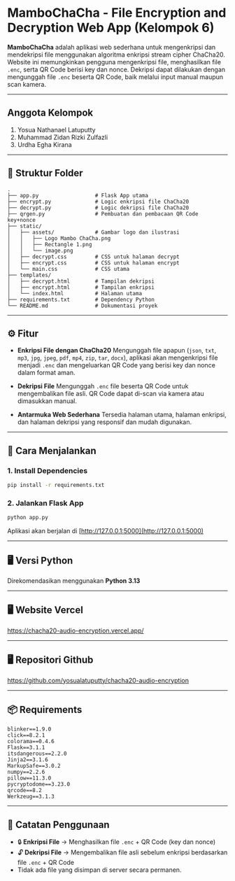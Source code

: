 # MamboChaCha - File Encryption and Decryption Web App (Kelompok 6)

**MamboChaCha** adalah aplikasi web sederhana untuk mengenkripsi dan mendekripsi file menggunakan algoritma enkripsi stream cipher ChaCha20. Website ini memungkinkan pengguna mengenkripsi file, menghasilkan file `.enc`, serta QR Code berisi key dan nonce. Dekripsi dapat dilakukan dengan mengunggah file `.enc` beserta QR Code, baik melalui input manual maupun scan kamera.

---

## Anggota Kelompok
1. Yosua Nathanael Latuputty
2. Muhammad Zidan Rizki Zulfazli
3. Urdha Egha Kirana
---

## 📂 Struktur Folder

```
.
├── app.py                  # Flask App utama
├── encrypt.py              # Logic enkripsi file ChaCha20
├── decrypt.py              # Logic dekripsi file ChaCha20
├── qrgen.py                # Pembuatan dan pembacaan QR Code key+nonce
├── static/
│   ├── assets/             # Gambar logo dan ilustrasi
│   │   ├── Logo Mambo ChaCha.png
│   │   ├── Rectangle 1.png
│   │   └── image.png
│   ├── decrypt.css         # CSS untuk halaman decrypt
│   ├── encrypt.css         # CSS untuk halaman encrypt
│   └── main.css            # CSS utama
├── templates/
│   ├── decrypt.html        # Tampilan dekripsi
│   ├── encrypt.html        # Tampilan enkripsi
│   └── index.html          # Halaman utama
├── requirements.txt        # Dependency Python
└── README.md               # Dokumentasi proyek
```

---

## ⚙️ Fitur

* **Enkripsi File dengan ChaCha20**
  Mengunggah file apapun (`json`, `txt`, `mp3`, `jpg`, `jpeg`, `pdf`, `mp4`,
    `zip`, `tar`, `docx`), aplikasi akan mengenkripsi file menjadi `.enc` dan mengeluarkan QR Code yang berisi key dan nonce dalam format aman.

* **Dekripsi File**
  Mengunggah `.enc` file beserta QR Code untuk mengembalikan file asli. QR Code dapat di-scan via kamera atau dimasukkan manual.

* **Antarmuka Web Sederhana**
  Tersedia halaman utama, halaman enkripsi, dan halaman dekripsi yang responsif dan mudah digunakan.

---

## 🚀 Cara Menjalankan

### 1. Install Dependencies

```bash
pip install -r requirements.txt
```

### 2. Jalankan Flask App

```bash
python app.py
```

Aplikasi akan berjalan di [http://127.0.0.1:5000](http://127.0.0.1:5000)

---
## 🖥️ Versi Python

Direkomendasikan menggunakan **Python 3.13**

---
## 🖥️ Website Vercel

https://chacha20-audio-encryption.vercel.app/

---
## 🖥️ Repositori Github

https://github.com/yosualatuputty/chacha20-audio-encryption

---

## 📦 Requirements

```
blinker==1.9.0
click==8.2.1
colorama==0.4.6
Flask==3.1.1
itsdangerous==2.2.0
Jinja2==3.1.6
MarkupSafe==3.0.2
numpy==2.2.6
pillow==11.3.0
pycryptodome==3.23.0
qrcode==8.2
Werkzeug==3.1.3
```

---

## 📌 Catatan Penggunaan

* 🔒 **Enkripsi File** → Menghasilkan file `.enc` + QR Code (key dan nonce)
* 🔓 **Dekripsi File** → Mengembalikan file asli sebelum enkripsi berdasarkan file `.enc` + QR Code
* Tidak ada file yang disimpan di server secara permanen.
